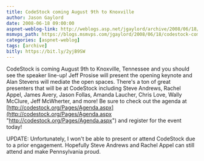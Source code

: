 ```yaml
---
title: CodeStock coming August 9th to Knoxville 
author: Jason Gaylord
date: 2008-06-18 09:00:00
aspnet-weblog-link: http://weblogs.asp.net/jgaylord/archive/2008/06/18/codestock-coming-august-9th-to-knoxville.aspx
msmvps_path: https://blogs.msmvps.com/jgaylord/2008/06/18/codestock-coming-august-9th-to-knoxville/
categories: [aspnet-weblog]
tags: [archive]
bitly: https://bit.ly/2yjB9SW
---
```


CodeStock is coming August 9th to Knoxville, Tennessee and you should see the speaker line-up! Jeff Prosise will present the opening keynote and Alan Stevens will mediate the open spaces. There's a ton of great presenters that will be at CodeStock including Steve Andrews, Rachel Appel, James Avery, Jason Follas, Amanda Laucher, Chris Love, Wally McClure, Jeff McWherter, and more! Be sure to check out the agenda at [http://codestock.org/Pages/Agenda.aspx](http://codestock.org/Pages/Agenda.aspx "http://codestock.org/Pages/Agenda.aspx") and register for the event today!

UPDATE: Unfortunately, I won't be able to present or attend CodeStock due to a prior engagement. Hopefully Steve Andrews and Rachel Appel can still attend and make Pennsylvania proud.